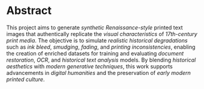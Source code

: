 # Abstract

This project aims to generate *synthetic Renaissance-style* printed text images that authentically replicate the *visual characteristics* of *17th-century print media*. The objective is to simulate *realistic historical degradations* such as *ink bleed*, *smudging*, *fading*, and *printing inconsistencies*, enabling the creation of enriched datasets for training and evaluating *document restoration*, *OCR*, and *historical text analysis* models. By blending *historical aesthetics* with *modern generative techniques*, this work supports advancements in *digital humanities* and the preservation of *early modern printed culture*.

